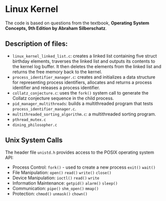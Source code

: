 # Linux Kernel

The code is based on questions from the textbook, **Operating System Concepts, 9th Edition by Abraham Silberschatz**.

## Description of files:
* `linux_kernel_linked_list.c`: creates a linked list containing five struct birthday
elements, traverses the linked list and outputs its contents to the kernel log buffer. It then deletes the elements from the linked list and returns the free memory back to the kernel.
* `process_identifier_manager.c`: creates and initializes a data structure for representing process identifiers, allocates and returns a process identifier and releases a process identifier.
* `collatz_conjecture.c`: uses the `fork()` system call to generate the Collatz conjecture sequence in the child process.
* `pid_manager_multithreads`: builds a multithreaded program that tests `process_identifier_manager.c`.
*  `multithreaded_sorting_algorithm.c`: a multithreaded sorting program.
* `pthread_mutex.c`
* `dining_philosopher.c`

## Unix System Calls
The header file `unistd.h` provides access to the POSIX operating system API:
* Process Control:
`fork()` - used to create a new process
`exit()`
`wait()`
* File Manipulation:
`open()`
`read()`
`write()`
`close()`
* Device Manipulation:
`ioctl()`
`read()`
`write`
* Information Maintenance:
`getpid()`
`alarm()`
`sleep()`
* Communication:
`pipe()`
`shm_open()`
`mmap()`
* Protection:
`chmod()`
`unmask()`
`chown()`
